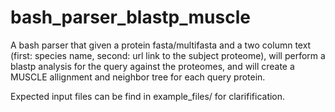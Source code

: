 # bash_parser_blastp_muscle
A bash parser that given a  protein fasta/multifasta and a two column text (first: species name, second: url link to the subject proteome), will perform a blastp analysis for the query against the proteomes, and will create a MUSCLE allignment and neighbor tree for each query protein.

Expected input files can be find in example_files/ for clarifification.
